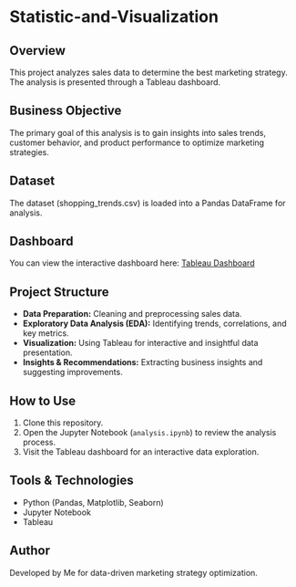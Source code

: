 # Statistic-and-Visualization

## Overview
This project analyzes sales data to determine the best marketing strategy. The analysis is presented through a Tableau dashboard.

## Business Objective
The primary goal of this analysis is to gain insights into sales trends, customer behavior, and product performance to optimize marketing strategies.

## Dataset
The dataset (shopping_trends.csv) is loaded into a Pandas DataFrame for analysis.

## Dashboard
You can view the interactive dashboard here: [Tableau Dashboard](https://public.tableau.com/views/Milestone2_17376416298100/DashboardDataPenjualan?:language=en-US&publish=yes&:sid=&:redirect=auth&:display_count=n&:origin=viz_share_link)

## Project Structure
- **Data Preparation:** Cleaning and preprocessing sales data.
- **Exploratory Data Analysis (EDA):** Identifying trends, correlations, and key metrics.
- **Visualization:** Using Tableau for interactive and insightful data presentation.
- **Insights & Recommendations:** Extracting business insights and suggesting improvements.

## How to Use
1. Clone this repository.
2. Open the Jupyter Notebook (`analysis.ipynb`) to review the analysis process.
3. Visit the Tableau dashboard for an interactive data exploration.

## Tools & Technologies
- Python (Pandas, Matplotlib, Seaborn)
- Jupyter Notebook
- Tableau

## Author
Developed by Me for data-driven marketing strategy optimization.
  

